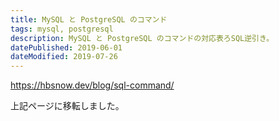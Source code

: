 ```yaml
---
title: MySQL と PostgreSQL のコマンド
tags: mysql, postgresql
description: MySQL と PostgreSQL のコマンドの対応表ろSQL逆引き。
datePublished: 2019-06-01
dateModified: 2019-07-26
---
```


https://hbsnow.dev/blog/sql-command/

上記ページに移転しました。
